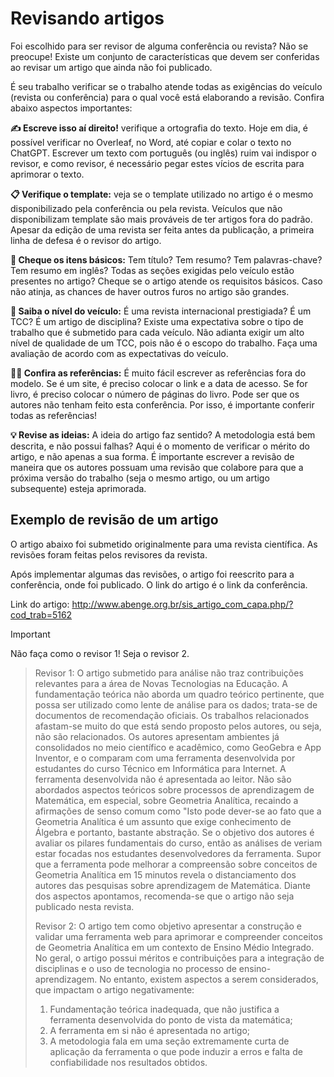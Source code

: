 # Revisando artigos

Foi escolhido para ser revisor de alguma conferência ou revista? Não se preocupe! Existe um conjunto de características
que devem ser conferidas ao revisar um artigo que ainda não foi publicado.

É seu trabalho verificar se o trabalho atende todas as exigências do veículo (revista ou conferência) para o qual você
está elaborando a revisão. Confira abaixo aspectos importantes:

**✍️ Escreve isso aí direito!** verifique a ortografia do texto. Hoje em dia, é possível verificar no Overleaf, no Word, até copiar e colar o texto no ChatGPT. Escrever um texto com português (ou inglês) ruim vai indispor o revisor, e como revisor, é necessário pegar estes vícios de escrita para aprimorar o texto. 

**📋 Verifique o template:** veja se o template utilizado no artigo é o mesmo disponibilizado pela conferência ou pela revista. Veículos que não disponibilizam template são mais prováveis de ter artigos fora do padrão. Apesar da edição de uma revista ser feita antes da publicação, a primeira linha de defesa é o revisor do artigo.

**🧳 Cheque os itens básicos:** Tem título? Tem resumo? Tem palavras-chave? Tem resumo em inglês? Todas as seções exigidas pelo veículo estão presentes no artigo? Cheque se o artigo atende os requisitos básicos. Caso não atinja, as chances de haver outros furos no artigo são grandes.

**🚗 Saiba o nível do veículo:** É uma revista internacional prestigiada? É um TCC? É um artigo de disciplina? Existe uma expectativa sobre o tipo de trabalho que é submetido para cada veículo. Não adianta exigir um alto nível de qualidade de um TCC, pois não é o escopo do trabalho. Faça uma avaliação de acordo com as expectativas do veículo.

**🏴‍☠️ Confira as referências:** É muito fácil escrever as referências fora do modelo. Se é um site, é preciso colocar o link e a data de acesso. Se for livro, é preciso colocar o número de páginas do livro. Pode ser que os autores não tenham feito esta conferência. Por isso, é importante conferir todas as referências!

**💡 Revise as ideias:** A ideia do artigo faz sentido? A metodologia está bem descrita, e não possui falhas? Aqui é o momento de verificar o mérito do artigo, e não apenas a sua forma. É importante escrever a revisão de maneira que os autores possuam uma revisão que colabore para que a próxima versão do trabalho (seja o mesmo artigo, ou um artigo subsequente) esteja aprimorada.

## Exemplo de revisão de um artigo

O artigo abaixo foi submetido originalmente para uma revista científica. As revisões
foram feitas pelos revisores da revista.

Após implementar algumas das revisões, o artigo foi reescrito para a conferência, onde foi publicado. O link do artigo é o link da conferência.

Link do artigo: http://www.abenge.org.br/sis_artigo_com_capa.php/?cod_trab=5162

> [!IMPORTANT]
> Não faça como o revisor 1! Seja o revisor 2.

> Revisor 1:
> O artigo submetido para análise não traz contribuições relevantes para a área de Novas Tecnologias na Educação. A
> fundamentação teórica não aborda um quadro teórico pertinente, que possa ser utilizado como lente de análise para os
> dados; trata-se de documentos de recomendação oficiais. Os trabalhos relacionados afastam-se muito do que está sendo
> proposto pelos autores, ou seja, não são relacionados. Os autores apresentam ambientes já consolidados no meio
> científico e acadêmico, como GeoGebra e App Inventor, e o comparam com uma ferramenta desenvolvida por estudantes do
> curso Técnico em Informática para Internet. A ferramenta desenvolvida não é apresentada ao leitor. Não são abordados
> aspectos teóricos sobre processos de aprendizagem de Matemática, em especial, sobre Geometria Analítica, recaindo a
> afirmações de senso comum como "Isto pode dever-se ao fato que a Geometria Analítica é um assunto que exige conhecimento
> de Álgebra e portanto, bastante abstração. Se o objetivo dos autores é avaliar os pilares fundamentais do curso, então
> as análises de veriam estar focadas nos estudantes desenvolvedores da ferramenta. Supor que a ferramenta pode melhorar a
> compreensão sobre conceitos de Geometria Analítica em 15 minutos revela o distanciamento dos autores das pesquisas sobre
> aprendizagem de Matemática. Diante dos aspectos apontamos, recomenda-se que o artigo não seja publicado nesta revista.
>
> Revisor 2:
> O artigo tem como objetivo apresentar a construção e validar uma ferramenta web para aprimorar e compreender conceitos
> de Geometria Analítica em um contexto de Ensino Médio Integrado. No geral, o artigo possui méritos e contribuições para
> a integração de disciplinas e o uso de tecnologia no processo de ensino-aprendizagem. No entanto, existem aspectos a
> serem considerados, que impactam o artigo negativamente: 
> 1. Fundamentação teórica inadequada, que não justifica a ferramenta desenvolvida do ponto de vista da matemática; 
> 2. A ferramenta em si não é apresentada no artigo; 
> 3. A metodologia fala em uma seção extremamente curta de aplicação da ferramenta o que pode induzir a erros e falta de
> confiabilidade nos resultados obtidos.